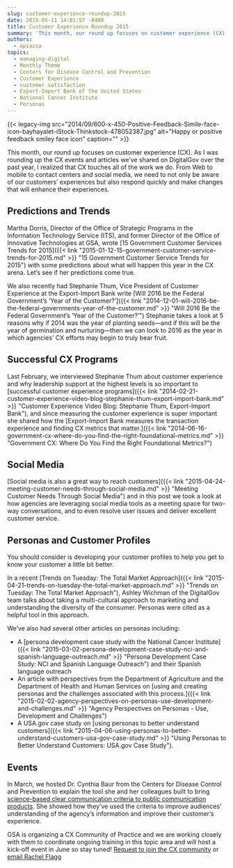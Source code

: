 ```yaml
---
slug: customer-experience-roundup-2015
date: 2015-05-11 14:01:57 -0400
title: Customer Experience Roundup 2015
summary: 'This month, our round up focuses on customer experience (CX). As I was rounding up the CX events and articles we’ve shared on DigitalGov over the past year, I realized that CX touches all of the work we do. From Web to mobile to contact centers and social media, we need to not only be'
authors:
  - apiazza
topics:
  - managing-digital
  - Monthly Theme
  - Centers for Disease Control and Prevention
  - Customer Experience
  - customer satisfaction
  - Export-Import Bank of the United States
  - National Cancer Institute
  - Personas
---
```


{{< legacy-img src="2014/09/600-x-450-Positive-Feedback-Simile-face-icon-bayhayalet-iStock-Thinkstock-478052387.jpg" alt="Happy or positive feedback smiley face icon" caption="" >}} 

This month, our round up focuses on customer experience (CX). As I was rounding up the CX events and articles we’ve shared on DigitalGov over the past year, I realized that CX touches all of the work we do. From Web to mobile to contact centers and social media, we need to not only be aware of our customers’ experiences but also respond quickly and make changes that will enhance their experiences.

## Predictions and Trends

Martha Dorris, Director of the Office of Strategic Programs in the Information Technology Service (ITS), and former Director of the Office of Innovative Technologies at GSA, wrote [15 Government Customer Services Trends for 2015]({{< link "2015-01-12-15-government-customer-service-trends-for-2015.md" >}} "15 Government Customer Service Trends for 2015") with some predictions about what will happen this year in the CX arena. Let’s see if her predictions come true.

We also recently had Stephanie Thum, Vice President of Customer Experience at the Export-Import Bank write [Will 2016 be the Federal Government’s ‘Year of the Customer?’]({{< link "2014-12-01-will-2016-be-the-federal-governments-year-of-the-customer.md" >}} "Will 2016 Be the Federal Government’s ‘Year of the Customer?’") Stephanie takes a look at 5 reasons why if 2014 was the year of planting seeds—and if this will be the year of germination and nurturing—then we can look to 2016 as the year in which agencies’ CX efforts may begin to truly bear fruit.

## Successful CX Programs

Last February, we interviewed Stephanie Thum about customer experience and why leadership support at the highest levels is so important to [successful customer experience programs]({{< link "2014-02-21-customer-experience-video-blog-stephanie-thum-export-import-bank.md" >}} "Customer Experience Video Blog: Stephanie Thum, Export-Import Bank"), and since measuring the customer experience is super important she shared how the [Export-Import Bank measures the transaction experience and finding CX metrics that matter.]({{< link "2014-06-16-government-cx-where-do-you-find-the-right-foundational-metrics.md" >}} "Government CX:  Where Do You Find the Right Foundational Metrics?")

## Social Media

 [Social media is also a great way to reach customers]({{< link "2015-04-24-meeting-customer-needs-through-social-media.md" >}} "Meeting Customer Needs Through Social Media") and in this post we took a look at how agencies are leveraging social media tools as a meeting space for two-way conversations, and to even resolve user issues and deliver excellent customer service.

## Personas and Customer Profiles

You should consider is developing your customer profiles to help you get to know your customer a little bit better.

In a recent [Trends on Tuesday: The Total Market Approach]({{< link "2015-04-21-trends-on-tuesday-the-total-market-approach.md" >}} "Trends on Tuesday: The Total Market  Approach"), Ashley Wichman of the DigitalGov team talks about taking a multi-cultural approach to marketing and understanding the diversity of the consumer. Personas were cited as a helpful tool in this approach.

We’ve also had several other articles on personas including:

  * A [persona development case study with the National Cancer Institute]({{< link "2015-03-02-persona-development-case-study-nci-and-spanish-language-outreach.md" >}} "Persona Development Case Study: NCI and Spanish Language Outreach") and their Spanish language outreach
  * An article with perspectives from the Department of Agriculture and the Department of Health and Human Services on [using and creating personas and the challenges associated with this process.]({{< link "2015-02-02-agency-perspectives-on-personas-use-development-and-challenges.md" >}} "Agency Perspectives on Personas - Use, Development and Challenges")
  * A USA.gov case study on [using personas to better understand customers]({{< link "2015-04-06-using-personas-to-better-understand-customers-usa-gov-case-study.md" >}} "Using Personas to Better Understand Customers: USA.gov Case Study").

## Events

In March, we hosted Dr. Cynthia Baur from the Centers for Disease Control and Prevention to explain the tool she and her colleagues built to bring [science-based clear communication criteria to public communication products](https://www.youtube.com/watch?v=HdHAAaCNirk&feature=youtube_gdata). She showed how they’ve used the criteria to improve audiences’ understanding of the agency’s information and improve their customer&#8217;s experience.

GSA is organizing a CX Community of Practice and we are working closely with them to coordinate ongoing training in this topic area and will host a kick-off event in June so stay tuned! [Request to join the CX community](https://docs.google.com/a/gsa.gov/forms/d/1hzJbZChUg2TRLi_MiC4nAbB-HKUOerBF2kL0qO38fPo/viewform) or [email Rachel Flagg](mailto:%20Rachel.Flagg@gsa.gov)